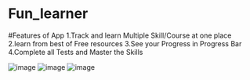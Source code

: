 # Fun_learner
#Features of App
1.Track and learn Multiple Skill/Course at  one place
2.learn from best of Free resources
3.See your Progress in Progress Bar
4.Complete all Tests and Master the Skills


![image](https://drive.google.com/uc?export=view&id=1AfPwxkbQ6AEuhpWHpGtDTMGXZUymzS5v)
![image](https://drive.google.com/uc?export=view&id=1LV0wRVo7GreiTLLYIBy8RFG4U8yBrVdV)
![image](https://drive.google.com/uc?export=view&id=1pxdnzsIYFELURyUvGKDAbZPtIkiy8VmR)

